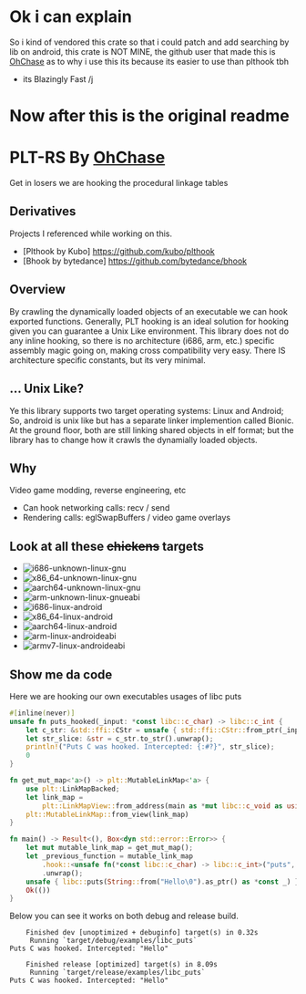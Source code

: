 # Ok i can explain
So i kind of vendored this crate so that i could patch and
add searching by lib on android, this crate is NOT MINE, 
the github user that made this is [OhChase](https://github.com/ohchase/plt-rs)
as to why i use this its because its easier to use than plthook tbh
+ its Blazingly Fast /j

# Now after this is the original readme

# PLT-RS By [OhChase](https://github.com/ohchase/plt-rs)
Get in losers we are hooking the procedural linkage tables

## Derivatives
Projects I referenced while working on this.
- [Plthook by Kubo] https://github.com/kubo/plthook
- [Bhook by bytedance] https://github.com/bytedance/bhook

## Overview
By crawling the dynamically loaded objects of an executable we can hook exported functions.
Generally, PLT hooking is an ideal solution for hooking given you can guarantee a Unix Like environment.
This library does not do any inline hooking, so there is no architecture (i686, arm, etc.) specific assembly magic going on, 
making cross compatibility very easy. There IS architecture specific constants, but its very minimal. 

## ... Unix Like?
Ye this library supports two target operating systems: Linux and Android;
So, android is unix like but has a separate linker implemention called Bionic.
At the ground floor, both are still linking shared objects in elf format; but 
the library has to change how it crawls the dynamially loaded objects.

## Why
Video game modding, reverse engineering, etc
- Can hook networking calls: recv / send
- Rendering calls: eglSwapBuffers / video game overlays

## Look at all these ~~chickens~~ targets
- ![i686-unknown-linux-gnu](https://github.com/ohchase/plt-rs/actions/workflows/i686-unknown-linux-gnu.yml/badge.svg)
- ![x86_64-unknown-linux-gnu](https://github.com/ohchase/plt-rs/actions/workflows/x86_64-unknown-linux-gnu.yml/badge.svg)
- ![aarch64-unknown-linux-gnu](https://github.com/ohchase/plt-rs/actions/workflows/aarch64-unknown-linux-gnu.yml/badge.svg)
- ![arm-unknown-linux-gnueabi](https://github.com/ohchase/plt-rs/actions/workflows/arm-unknown-linux-gnueabi.yml/badge.svg)
- ![i686-linux-android](https://github.com/ohchase/plt-rs/actions/workflows/i686-linux-android.yml/badge.svg)
- ![x86_64-linux-android](https://github.com/ohchase/plt-rs/actions/workflows/x86_64-linux-android.yml/badge.svg)
- ![aarch64-linux-android](https://github.com/ohchase/plt-rs/actions/workflows/aarch64-linux-android.yml/badge.svg)
- ![arm-linux-androideabi](https://github.com/ohchase/plt-rs/actions/workflows/arm-linux-androideabi.yml/badge.svg)
- ![armv7-linux-androideabi](https://github.com/ohchase/plt-rs/actions/workflows/armv7-linux-androideabi.yml/badge.svg)

## Show me da code
Here we are hooking our own executables usages of libc puts

```rust
#[inline(never)]
unsafe fn puts_hooked(_input: *const libc::c_char) -> libc::c_int {
    let c_str: &std::ffi::CStr = unsafe { std::ffi::CStr::from_ptr(_input) };
    let str_slice: &str = c_str.to_str().unwrap();
    println!("Puts C was hooked. Intercepted: {:#?}", str_slice);
    0
}

fn get_mut_map<'a>() -> plt::MutableLinkMap<'a> {
    use plt::LinkMapBacked;
    let link_map =
        plt::LinkMapView::from_address(main as *mut libc::c_void as usize).expect("open link map");
    plt::MutableLinkMap::from_view(link_map)
}

fn main() -> Result<(), Box<dyn std::error::Error>> {
    let mut mutable_link_map = get_mut_map();
    let _previous_function = mutable_link_map
        .hook::<unsafe fn(*const libc::c_char) -> libc::c_int>("puts", puts_hooked as *const _)?
        .unwrap();
    unsafe { libc::puts(String::from("Hello\0").as_ptr() as *const _) };
    Ok(())
}
```

Below you can see it works on both debug and release build.


```shell
    Finished dev [unoptimized + debuginfo] target(s) in 0.32s
     Running `target/debug/examples/libc_puts`
Puts C was hooked. Intercepted: "Hello"
```

```shell
    Finished release [optimized] target(s) in 8.09s
     Running `target/release/examples/libc_puts`
Puts C was hooked. Intercepted: "Hello"
```

